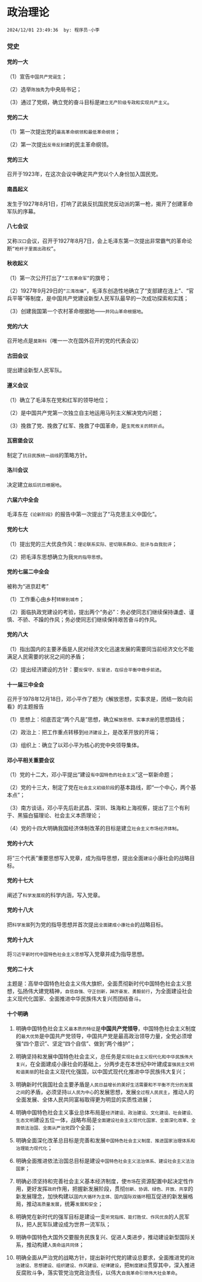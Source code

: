 # 政治理论
`2024/12/01 23:49:36  by: 程序员·小李`

### 党史

#### 党的一大

（1）宣告`中国共产党诞生`；
（2）选举`陈独秀`为中央局书记；

（3）通过了党纲，确立党的奋斗目标是`建立无产阶级专政和实现共产主义`。


#### 党的二大

（1）第一次提出党的`最高革命纲领和最低革命纲领`；

（2）第一次提出`反帝反封建`的民主革命纲领。


#### 党的三大

召开于1923年，在这次会议中确定共产党以个人身份加入国民党。


#### 南昌起义

发生于1927年8月1日，打响了武装反抗国民党反动派的第一枪，揭开了创建革命军队的序幕。


#### 八七会议

又称`汉口`会议，召开于1927年8月7日，会上毛泽东第一次提出非常霸气的革命论断`“枪杆子里面出政权”`。


#### 秋收起义
（1）第一次公开打出了`“工农革命军”`的旗号；

（2）1927年9月29日的`“三湾改编”`，毛泽东创造性地确立了“支部建在连上”、“官兵平等”等制度，是中国共产党建设新型人民军队最早的一次成功探索和实践；

（3）创建我国第一个农村革命根据地——`井冈山革命根据地`。

#### 党的六大

召开地点是`莫斯科`（唯一一次在国外召开的党的代表会议）


#### 古田会议

提出建设新型人民军队。


#### 遵义会议
（1）确立了毛泽东在党和红军的领导地位；
（2）是中国共产党第一次独立自主地运用马列主义解决党内问题；
（3）挽救了党、挽救了红军、挽救了中国革命，是`生死攸关的转折点`。


#### 瓦窑堡会议

制定了`抗日民族统一战线`的策略方针。


#### 洛川会议

决定建立`敌后抗日根据地`。


#### 六届六中全会

毛泽东在`《论新阶段》`的报告中第一次提出了“马克思主义中国化”。

#### 党的七大
（1）提出党的三大优良作风：`理论联系实际、密切联系群众、批评与自我批评`；
（2）把毛泽东思想确立为我`党的指导思想`。
#### 党的七届二中全会

被称为“进京赶考”

（1）工作重心由乡村`转移到城市`；

（2）面临执政党建设的考验，提出两个“务必”：务必使同志们继续保持谦虚、谨慎、不骄、不躁的作风；务必使同志们继续保持艰苦奋斗的作风。
#### 党的八大

（1）指出国内的主要矛盾是人民对经济文化迅速发展的需要同当前经济文化不能满足人民需要的状况之间的矛盾；

（2）提出经济建设的方针：要`反保守、反冒进，在综合平衡中稳步前进`。


#### 十一届三中全会

召开于1978年12月18日，邓小平作了题为《解放思想，实事求是，团结一致向前看》的主题报告

（1）思想上：彻底否定“两个凡是”思想，确立`解放思想、实事求是`的思想路线；

（2）政治上：把工作重点转移到`经济建设`上，是改革开放的开端；

（3）组织上：确立了以邓小平为核心的党中央领导集体。


#### 邓小平相关重要会议

（1）党的十二大，邓小平提出“建设`有中国特色的社会主义`”这一崭新命题；

（2）党的十三大，制定了党在`社会主义初级阶段`的基本路线，即“一个中心，两个基本点”；

（3）南方谈话，邓小平先后赴武昌、深圳、珠海和上海视察，提出了三个有利于、黑猫白猫理论、社会主义本质理论；

（4）党的十四大明确我国经济体制改革的目标是建立`社会主义市场经济体制`。

#### 党的十六大

将“三个代表”重要思想写入党章，成为指导思想，提出全面`建设`小康社会的战略目标。


#### 党的十七大

阐述了`科学发展观`的科学内涵，写入党章。

#### 党的十八大

把`科学发展`列为党的指导思想并首次提出`全面建成小康社会`的战略目标。
#### 党的十九大

将`习近平新时代中国特色社会主义思想`写入党章并成为指导思想。
#### 党的二十大

主题是：高举中国特色社会主义伟大旗帜，全面贯彻新时代中国特色社会主义思想，弘扬伟大建党精神，`自信自强、守正创新，踔厉奋发、勇毅前行`，为全面建设社会主义现代化国家、全面推进中华民族伟大复兴而团结奋斗。


#### 十个明确

1. 明确中国特色社会主义`最本质的特征`是**中国共产党领导**，中国特色社会主义制度的`最大优势`是中国共产党领导，中国共产党是最高政治领导力量，全党必须增强“四个意识”、坚定“四个自信”、做到“两个维护”；

2. 明确坚持和发展中国特色社会主义，总任务是`实现社会主义现代化和中华民族伟大复兴`，在全面建成小康社会的基础上，分两步走在本世纪中叶建成`富强民主文明和谐美丽`的社会主义现代化强国，以中国式现代化推进中华民族伟大复兴；

3. 明确新时代我国社会主要矛盾是`人民日益增长的美好生活需要和不平衡不充分的发展之间`的矛盾，必须坚持`以人民为中心`的发展思想，发展`全过程人民民主`，推动人的全面发展、全体人民共同富裕取得更为明显的实质性进展；

4. 明确中国特色社会主义事业总体布局是`经济建设、政治建设、文化建设、社会建设、生态文明`建设五位一体，战略布局是`全面建设社会主义现代化国家、全面深化改革、全面依法治国、全面从严治党`四个全面；

5. 明确全面深化改革总目标是完善和发展`中国特色社会主义制度、推进国家治理体系和治理能力现代化`；

6. 明确全面推进依法治国总目标是建设`中国特色社会主义法治体系、建设社会主义法治国家`；

7. 明确必须坚持和完善社会主义基本经济制度，使`市场`在资源配置中起决定性作用，更好发挥`政府`作用，把握新发展阶段，贯彻`创新、协调、绿色、开放、共享`的新发展理念，加快构建以`国内大循环为主体、国内国际双循环`相互促进的新发展格局，推动`高质量发展`，统筹`发展和安全`；

8. 明确党在新时代的强军目标是建设一支`听党指挥、能打胜仗、作风优良`的人民军队，把人民军队建设成为世界一流军队；

9. 明确中国特色大国外交要服务民族复兴、促进人类进步，推动建设新型国际关系，推动构建`人类命运共同体`；

10. 明确全面从严治党的战略方针，提出新时代党的建设总要求，全面推进党的`政治建设、思想建设、组织建设、作风建设、纪律建设`，把`制度建设`贯穿其中，深入推进反腐败斗争，落实管党治党政治责任，以伟大`自我革命引领伟大社会革命`。

